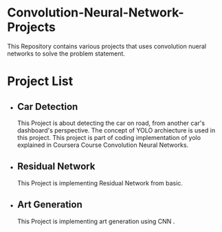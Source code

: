 <h1>Convolution-Neural-Network-Projects</h1>
<p>
  This Repository contains various projects that uses convolution nueral networks to solve the problem statement.
  </p>

<h1> Project List</h1>
<ul>
  <li><h2> Car Detection </h2>
      <p>
          This Project is about detecting the car on road, from another car's dashboard's perspective. The concept of YOLO archiecture is used in this project. This project is part of coding implementation of yolo explained in Coursera Course Convolution Neural Networks.
    </p>
  </li>
  <li><h2> Residual Network</h2>
      <p>
          This Project is implementing Residual Network from basic.
    </p>
  </li>
  <li><h2> Art Generation </h2>
      <p>
          This Project is implementing art generation using CNN .
    </p>
  </li>
 </ul>
